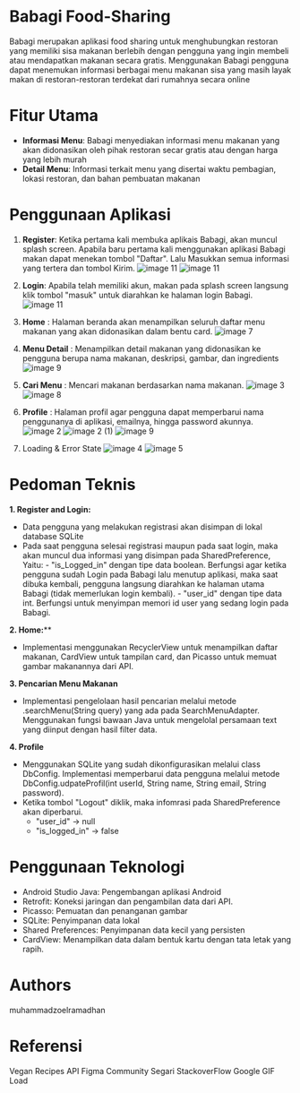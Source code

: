 # Babagi Food-Sharing
Babagi merupakan aplikasi food sharing untuk menghubungkan restoran yang memiliki sisa makanan berlebih dengan pengguna yang ingin membeli atau mendapatkan makanan secara gratis. Menggunakan Babagi pengguna dapat menemukan informasi berbagai menu makanan sisa yang masih layak makan di restoran-restoran terdekat dari rumahnya secara online

# Fitur Utama
- **Informasi Menu**: Babagi menyediakan informasi menu makanan yang akan didonasikan oleh pihak restoran secar gratis atau dengan harga yang lebih murah
- **Detail Menu**: Informasi terkait menu yang disertai waktu pembagian, lokasi restoran, dan bahan pembuatan makanan

# Penggunaan Aplikasi
1. **Register**: Ketika pertama kali membuka aplikais Babagi, akan muncul splash screen. Apabila baru pertama kali menggunakan aplikasi Babagi makan dapat menekan tombol "Daftar". Lalu Masukkan semua informasi yang tertera dan tombol Kirim.
![image 11](https://github.com/zoelramadhan/Babagi-Food-Sharing/assets/113816321/c793b249-1b3f-4de7-a034-cea78518eb2f)
![image 11](https://github.com/zoelramadhan/Babagi-Food-Sharing/assets/113816321/3622f8b0-0b78-4084-9311-22c28f0a5fb7)


3. **Login**: Apabila telah memiliki akun, makan pada splash screen langsung klik tombol "masuk" untuk diarahkan ke halaman login Babagi.
![image 11](https://github.com/zoelramadhan/Babagi-Food-Sharing/assets/113816321/535d7511-6693-46b2-97e5-f54778d92a82)


5. **Home** : Halaman beranda akan menampilkan seluruh daftar menu makanan yang akan didonasikan dalam bentu card.
![image 7](https://github.com/zoelramadhan/Babagi-Food-Sharing/assets/113816321/4dc8f303-7b4d-4e38-8233-557b0f4ae9be)

6. **Menu Detail** : Menampilkan detail makanan yang didonasikan ke pengguna berupa nama makanan, deskripsi, gambar, dan ingredients
![image 9](https://github.com/zoelramadhan/Babagi-Food-Sharing/assets/113816321/443fd3e0-8e6f-4b01-ad13-b9f31c8b3f1b)


7. **Cari Menu** : Mencari makanan berdasarkan nama makanan.
![image 3](https://github.com/zoelramadhan/Babagi-Food-Sharing/assets/113816321/9027c9ba-991a-4b34-94c1-1e0d75089dc3)
![image 8](https://github.com/zoelramadhan/Babagi-Food-Sharing/assets/113816321/84b51c1d-65c9-44ec-95a9-1e38b77908cd)


8. **Profile** : Halaman profil agar pengguna dapat memperbarui nama penggunanya di aplikasi, emailnya, hingga password akunnya.
![image 2](https://github.com/zoelramadhan/Babagi-Food-Sharing/assets/113816321/71f86b70-ca5f-4a33-bfe5-012d3da4d597) ![image 2 (1)](https://github.com/zoelramadhan/Babagi-Food-Sharing/assets/113816321/4fb76441-024c-42c5-a851-2dae47518e94) ![image 9](https://github.com/zoelramadhan/Babagi-Food-Sharing/assets/113816321/e3e9b9fc-6216-46ea-8ca8-fb1bf1285c4b)


9. Loading & Error State
![image 4](https://github.com/zoelramadhan/Babagi-Food-Sharing/assets/113816321/2d4007e5-38cc-4578-ad6e-5d18eb5b6ef7) ![image 5](https://github.com/zoelramadhan/Babagi-Food-Sharing/assets/113816321/1ab83b04-8585-4b74-a8da-d7e630cc2fe4)


# Pedoman Teknis
**1. Register and Login:**
- Data pengguna yang melakukan registrasi akan disimpan di lokal database SQLite
- Pada saat pengguna selesai registrasi maupun pada saat login, maka akan muncul dua informasi yang disimpan pada SharedPreference, Yaitu:
        - "is_Logged_in" dengan tipe data boolean. Berfungsi agar ketika pengguna sudah Login pada Babagi lalu menutup aplikasi, maka saat dibuka kembali, pengguna langsung diarahkan ke halaman utama Babagi (tidak memerlukan login kembali).
        -  "user_id" dengan tipe data int. Berfungsi untuk menyimpan memori id user yang sedang login pada Babagi.
  
**2. Home:****
  - Implementasi menggunakan RecyclerView untuk menampilkan daftar makanan, CardView untuk tampilan card, dan Picasso untuk memuat gambar makanannya dari API.

**3. Pencarian Menu Makanan**
- Implementasi pengelolaan hasil pencarian melalui metode .searchMenu(String query) yang ada pada SearchMenuAdapter. Menggunakan fungsi bawaan Java untuk mengelolal persamaan text yang diinput dengan hasil filter data.

**4. Profile**
- Menggunakan SQLite yang sudah dikonfigurasikan melalui class DbConfig. Implementasi memperbarui data pengguna melalui metode DbConfig.udpateProfil(int userId, String name, String email, String password).
- Ketika tombol "Logout" diklik, maka infomrasi pada SharedPreference akan diperbarui.
  - "user_id" -> null
  - "is_logged_in" -> false

# Penggunaan Teknologi 
- Android Studio Java: Pengembangan aplikasi Android
- Retrofit: Koneksi jaringan dan pengambilan data dari API.
- Picasso: Pemuatan dan penanganan gambar
- SQLite: Penyimpanan data lokal
- Shared Preferences: Penyimpanan data kecil yang persisten
- CardView: Menampilkan data dalam bentuk kartu dengan tata letak yang rapih.

# Authors
muhammadzoelramadhan

# Referensi
Vegan Recipes API
Figma Community
Segari
StackoverFlow
Google
GIF Load
